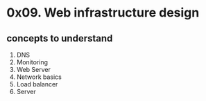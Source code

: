 # 0x09. Web infrastructure design



## concepts to understand

<ol>
<li> DNS </li>
<li> Monitoring </li>
<li> Web Server </li>
<li> Network basics </li>
<li> Load balancer </li>
<li> Server </li>
</ol>






